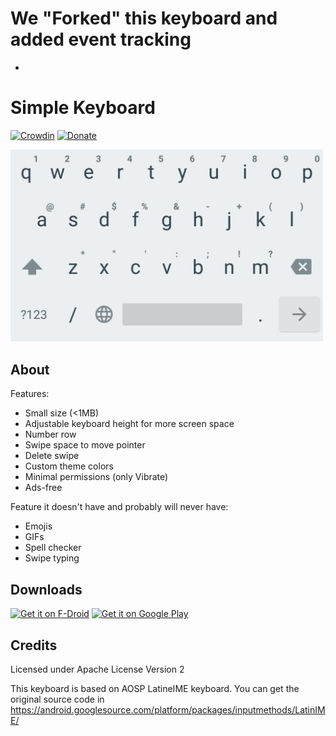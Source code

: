 # We "Forked" this keyboard and added event tracking

- 

# Simple Keyboard

[![Crowdin](https://d322cqt584bo4o.cloudfront.net/simple-keyboard/localized.svg)](https://crowdin.com/project/simple-keyboard)
[![Donate](https://img.shields.io/badge/Donate-PayPal-green.svg)](https://www.paypal.com/cgi-bin/webscr?cmd=_s-xclick&hosted_button_id=L8UYVTA49G2U2&source=url)

<img src="images/screenshot-0.png"
      alt="closeup"
      width="500"/>
      
## About

Features:
- Small size (<1MB)
- Adjustable keyboard height for more screen space
- Number row
- Swipe space to move pointer
- Delete swipe
- Custom theme colors
- Minimal permissions (only Vibrate)
- Ads-free

Feature it doesn't have and probably will never have:
- Emojis
- GIFs
- Spell checker
- Swipe typing

## Downloads

[<img src="https://f-droid.org/badge/get-it-on.png"
      alt="Get it on F-Droid"
      height="80">](https://f-droid.org/packages/rkr.simplekeyboard.inputmethod/)
[<img src="https://play.google.com/intl/en_us/badges/images/generic/en-play-badge.png"
      alt="Get it on Google Play"
      height="80">](https://play.google.com/store/apps/details?id=rkr.simplekeyboard.inputmethod)

## Credits

Licensed under Apache License Version 2

This keyboard is based on AOSP LatineIME keyboard. You can get the original source code in https://android.googlesource.com/platform/packages/inputmethods/LatinIME/
